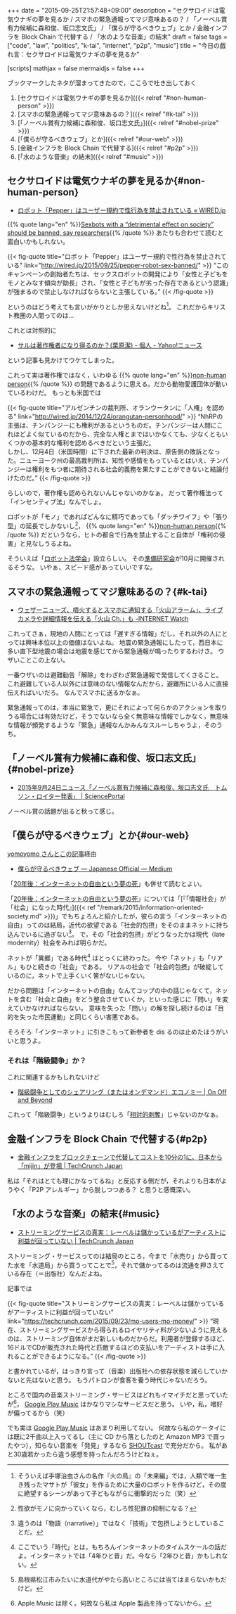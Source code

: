 +++
date = "2015-09-25T21:57:48+09:00"
description = "セクサロイドは電気ウナギの夢を見るか / スマホの緊急通報ってマジ意味あるの？ / 「ノーベル賞有力候補に森和俊、坂口志文氏」 / 「僕らが守るべきウェブ」とか / 金融インフラを Block Chain で代替する / 「水のような音楽」の結末"
draft = false
tags = ["code", "law", "politics", "k-tai", "internet", "p2p", "music"]
title = "今日の戯れ言：セクサロイドは電気ウナギの夢を見るか"

[scripts]
  mathjax = false
  mermaidjs = false
+++

ブックマークしたネタが溜まってきたので，ここらで吐き出しておく

1. [セクサロイドは電気ウナギの夢を見るか]({{< relref "#non-human-person" >}})
1. [スマホの緊急通報ってマジ意味あるの？]({{< relref "#k-tai" >}})
1. [「ノーベル賞有力候補に森和俊、坂口志文氏」]({{< relref "#nobel-prize" >}})
1. [「僕らが守るべきウェブ」とか]({{< relref "#our-web" >}})
1. [金融インフラを Block Chain で代替する]({{< relref "#p2p" >}})
1. [「水のような音楽」の結末]({{< relref "#music" >}})

## セクサロイドは電気ウナギの夢を見るか{#non-human-person}

- [ロボット「Pepper」はユーザー規約で性行為を禁止されている « WIRED.jp](http://wired.jp/2015/09/25/pepper-robot-sex-banned/)

{{% quote lang="en" %}}[Sexbots with a “detrimental effect on society” should be banned, say researchers](http://arstechnica.co.uk/gadgets/2015/09/sexbots-with-a-detrimental-effect-on-society-should-be-banned-say-researchers/){{% /quote %}} あたりも合わせて読むと面白いかもしれない。

{{< fig-quote  title="ロボット「Pepper」はユーザー規約で性行為を禁止されている" link="http://wired.jp/2015/09/25/pepper-robot-sex-banned/" >}}
<q>このキャンペーンの創始者たちは、セックスロボットの開発により「女性と子どもをモノとみなす傾向が助長」され、「女性と子どもが劣った存在であるという認識」が強まるので禁止しなければならないと主張している。</q>
{{< /fig-quote >}}

というのはどう考えても言いがかりとしか思えないけどね[^a]。
これだからキリスト教圏の人間ってのは...

[^a]: そういえば手塚治虫さんの名作『火の鳥』の「未来編」では，人類で唯一生き残ったマサトが「彼女」を作るために大量のロボットを作るけど，その度に絶望するシーンがあって子どもながらに衝撃的だった（笑）

これとは対照的に

- [サルは著作権者になり得るのか？(栗原潔) - 個人 - Yahoo!ニュース](http://bylines.news.yahoo.co.jp/kuriharakiyoshi/20150924-00049819/)

という記事も見かけてウケてしまった。

これって実は著作権ではなく，いわゆる {{% quote lang="en" %}}[non-human person](https://baldanders.info/blog/000788/){{% /quote %}} の問題であるように思える。だから動物愛護団体が動いているわけだ。
もっとも米国では

{{< fig-quote  title="アルゼンチンの裁判所、オランウータンに「人権」を認める" link="http://wired.jp/2014/12/24/orangutan-personhood/" >}}
<q>NhRPの主張は、チンパンジーにも権利があるというものだ。チンパンジーは人間にこれほどよく似ているのだから、完全な人権とまではいかなくても、少なくともいくつかの基本的な権利を認めるべきだという主張だ。<br>
しかし、12月4日（米国時間）に下された最新の判決は、原告側の敗訴となった。ニューヨーク州の最高裁判所は、知性や感情をもっているとはいえ、チンパンジーは権利をもつ者に期待される社会的義務を果たすことができないと結論付けたのだ。</q>
{{< /fig-quote >}}

らしいので，著作権も認められないんじゃないのかなぁ。
だって著作権法って「インセンティブ法」なんでしょ。

ロボットが「モノ」であればどんなに精巧であっても「ダッチワイフ」や「張り型」の延長でしかないし[^b]， {{% quote lang="en" %}}[non-human person](https://baldanders.info/blog/000788/){{% /quote %}} だというなら，ヒトの都合で行為を禁止すること自体が「権利の侵害」と見なしうるよね。

[^b]: 性欲がモノに向かっていくなら，むしろ性犯罪の抑制になる？

そういえば「[ロボット法学会](http://robotlaw.jp/)」設立らしい。
その[準備研究会](http://peatix.com/event/115206)が10月に開催されるそうな。
いやぁ，スピード感があっていいですな。

## スマホの緊急通報ってマジ意味あるの？{#k-tai}

- [ウェザーニューズ、噴火するとスマホに通知する「火山アラーム」、ライブカメラや詳細情報を伝える「火山 Ch.」も -INTERNET Watch](http://internet.watch.impress.co.jp/docs/news/20150925_722631.html)

これってさぁ，現地の人間にとっては「遅すぎる情報」だし，それ以外の人にとっては興味本位以上の価値はないよね。
地震の緊急通報にしたって，西日本に多い直下型地震の場合は地震を感じてから緊急通報が鳴ったりするわけさ。
ウザいことこの上ない。

一番ウザいのは避難勧告「解除」をわざわざ緊急通報で発信してくさること。
これ避難している人以外には意味のない情報なんだから，避難所にいる人に直接伝えればいいだろ。
なんでスマホに送るかなぁ。

緊急通報ってのは，本当に緊急で，更にそれによって何らかのアクションを取りうる場合には有効だけど，そうでないなら全く無意味な情報でしかなく，無意味な情報が頻発するような「緊急」通報なんかみんなスルーしちゃうよ，そのうち。

## 「ノーベル賞有力候補に森和俊、坂口志文氏」{#nobel-prize}

- [2015年9月24日ニュース「ノーベル賞有力候補に森和俊、坂口志文氏　トムソン・ロイター発表」 | SciencePortal](http://scienceportal.jst.go.jp/news/newsflash_review/newsflash/2015/09/20150924_03.html)

ノーベル賞の話題が出ると秋って感じ。

## 「僕らが守るべきウェブ」とか{#our-web}

[yomoyomo さんとこの記事](http://d.hatena.ne.jp/yomoyomo/20150925/webwehavetosave)経由

- [僕らが守るべきウェブ — Japanese Official — Medium](https://medium.com/mediumjp/the-web-we-have-to-save-95fb9b150b49)

「[20年後：インターネットの自由という夢の死](https://wirelesswire.jp/2015/09/46083/)」も併せて読むとよい。

「[20年後：インターネットの自由という夢の死](https://wirelesswire.jp/2015/09/46083/)」については「[『「情報社会」が「社会」になった時代』]({{< ref "/remark/2015/information-oriented-society.md" >}})」でもちょろんと紹介したが，彼らの言う「インターネットの自由」ってのは結局，近代の欲望である「社会的包摂」をそのままネットに持ち込んでいるに過ぎない[^f]。
で，その「社会的包摂」がどうなったかは現代（late modernity）社会をみれば明らかだ。

[^f]: 違うのは「物語（narrative）」ではなく「技術」で包摂しようとしていることだ。

ネットが「異郷」である時代[^c] はとっくに終わった。
今や「ネット」も「リアル」もひと続きの「社会」である。
リアルの社会で「社会的包摂」が破綻しているのに，ネットで上手くいく筈がないじゃない。

だから問題は「インターネットの自由」なんてコップの中の話じゃなくて，ネットを含む「社会と自由」をどう整合させていくか，といった感じに「問い」を変えていかなければならない。
意味を失った「問い」の解を探し続けるのは「目的を失った市民運動」と同じくらい害悪である。

[^c]: ここでいう「時代」とは，もちろんインターネットのタイムスケールの話だよ。インターネットでは「4年ひと昔」だ。今なら「2年ひと昔」かもしれない。

そろそろ「インターネット」に引きこもって新参者を dis るのは止めたほうがいいと思うよ。

### それは「階級闘争」か？

これに関連するかもしれないけど

- [階級闘争としてのシェアリング（またはオンデマンド）エコノミー | On Off and Beyond](http://chikawatanabe.com/2015/09/22/sharing_economy_labor_issues/)

これって「階級闘争」というよりはむしろ「[相対的剥奪](https://baldanders.info/blog/000410/)」じゃないのかなぁ。

## 金融インフラを Block Chain で代替する{#p2p}

- [金融インフラをブロックチェーンで代替してコストを10分の1に、日本から「mijin」が登場 | TechCrunch Japan](https://jp.techcrunch.com/2015/09/25/mijin/)

私は「それはとても理にかなってるね」と反応する側だが，それよりも日本がようやく「P2P アレルギー」から脱しつつある？ と思うと感慨深い。

## 「水のような音楽」の結末{#music}

- [ストリーミングサービスの真実：レーベルは儲かっているがアーティストに利益が回っていない | TechCrunch Japan](https://techcrunch.com/2015/09/23/mo-users-mo-money/)

ストリーミング・サービスってのは結局のところ，今まで「水売り」から買ってた水を「水道局」から買うってことで[^d]，それで儲かってるのは流通を押さえている存在（＝出版社）なんだよね。

[^d]: 島根県松江市みたいに水道代がやたら高いところには当てはまらないかもだけど。

記事では

{{< fig-quote  title="ストリーミングサービスの真実：レーベルは儲かっているがアーティストに利益が回っていない" link="https://techcrunch.com/2015/09/23/mo-users-mo-money/" >}}
<q>現在、ストリーミングサービスから得られるロイヤリティ料が少ないように見えるのは、ストリーミング自体がまだ新しいものだからだ。利用者が登録するほど、16ドルでCDが販売された時代と匹敵するほどの支払いをアーティストは手に入れることができるようになる。</q>
{{< /fig-quote >}}

と書かれているが，はっきり言って（音楽）出版社への依存状態を減らしていかないと先はないと思う。
もうパトロンが食客を養う時代じゃないだろう。

ところで国内の音楽ストリーミング・サービスはどれもイマイチだと思っていたが[^e]， [Google Play Music](http://googlejapan.blogspot.jp/2015/09/google-play-music.html) はかなりマシなサービスだと思う。
いや，私，嗜好が偏ってるから（笑）

[^e]: Apple Music は除く。何故なら私は Apple 製品を持ってないから。

でも実は [Google Play Music](http://googlejapan.blogspot.jp/2015/09/google-play-music.html) はあまり利用してない。
何故なら私のケータイには既に2千曲以上入ってるし（主に CD から落としたのと Amazon MP3 で買ったやつ），知らない音楽を「発見」するなら [SHOUTcast](http://www.shoutcast.com/) で充分だから。
私があと30歳若かったら違う感想を持ったんだろうけどねぇ。
